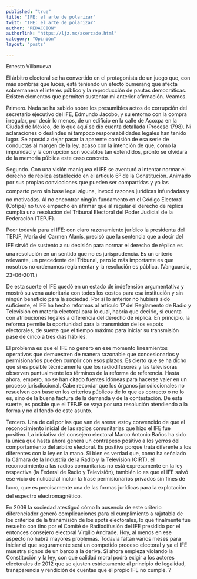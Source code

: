 ```yaml
---
published: "true"
title: "IFE: el arte de polarizar"
twitt: "IFE: el arte de polarizar"
author: "REDACCION"
authorlink: "https://ljz.mx/acercade.html"
category: "Opinión"
layout: "posts"

---
```



  Ernesto Villanueva



El árbitro electoral se ha convertido en el protagonista de un juego que, con más sombras que luces, está teniendo un efecto bumerang que afecta sobremanera el interés público y la reproducción de pautas democráticas. Existen elementos que permiten sustentar mi anterior afirmación. Veamos.  

  Primero. Nada se ha sabido sobre los presumibles actos de corrupción del secretario ejecutivo del IFE, Edmundo Jacobo, y su entorno con la compra irregular, por decir lo menos, de un edificio en la calle de Acoxpa en la Ciudad de México, de lo que aquí se dio cuenta detallada (Proceso 1798). Ni aclaraciones o deslindes ni tampoco responsabilidades legales han tenido lugar. Se apostó a dejar pasar la aparente comisión de esa serie de conductas al margen de la ley, acaso con la intención de que, como la impunidad y la corrupción son vocablos tan extendidos, pronto se olvidara de la memoria pública este caso concreto.



  Segundo. Con una visión maniquea el IFE se aventuró a intentar normar el derecho de réplica establecido en el artículo 6º de la Constitución. Animado por sus propias convicciones que pueden ser compartidas y yo las comparto pero sin base legal alguna, invocó razones jurídicas infundadas y no motivadas. Al no encontrar ningún fundamento en el Código Electoral (Cofipe) no tuvo empacho en afirmar que al regular el derecho de réplica cumplía una resolución del Tribunal Electoral del Poder Judicial de la Federación (TEPJF).



  Peor todavía para el IFE: con claro razonamiento jurídico la presidenta del TEPJF, María del Carmen Alanís, precisó que la sentencia que a decir del IFE sirvió de sustento a su decisión para normar el derecho de réplica es una resolución en un sentido que no es jurisprudencia. Es un criterio relevante, un precedente del Tribunal, pero lo más importante es que nosotros no ordenamos reglamentar y la resolución es pública. (Vanguardia, 23-06-2011.)



  De esta suerte el IFE quedó en un estado de indefensión argumentativa y mostró su vena autoritaria con todos los costos para esa institución y sin ningún beneficio para la sociedad. Por si lo anterior no hubiera sido suficiente, el IFE ha hecho reformas al artículo 17 del Reglamento de Radio y Televisión en materia electoral para lo cual, habría que decirlo, sí cuenta con atribuciones legales a diferencia del derecho de réplica. En principio, la reforma permite la oportunidad para la transmisión de los espots electorales, de suerte que el tiempo máximo para iniciar su transmisión pase de cinco a tres días hábiles.



  El problema es que el IFE no generó en ese momento lineamientos operativos que demuestren de manera razonable que concesionarios y permisionarios pueden cumplir con esos plazos. Es cierto que se ha dicho que sí es posible técnicamente que los radiodifusores y las televisoras observen puntualmente los términos de la reforma de referencia. Hasta ahora, empero, no se han citado fuentes idóneas para hacerse valer en un proceso jurisdiccional. Cabe recordar que los órganos jurisdiccionales no resuelven con base en los criterios públicos de lo que es correcto o no lo es, sino de la buena factura de la demanda y de la contestación. De esta suerte, es posible que el TEPJF se vaya por una resolución atendiendo a la forma y no al fondo de este asunto.



  Tercero. Una de cal por las que van de arena: estoy convencido de que el reconocimiento inicial de las radios comunitarias que hizo el IFE fue positivo. La iniciativa del consejero electoral Marco Antonio Baños ha sido la única que hasta ahora genera un contrapeso positivo a los yerros del comportamiento del árbitro electoral. Es positiva porque trata diferente a los diferentes con la ley en la mano. Si bien es verdad que, como ha señalado la Cámara de la Industria de la Radio y la Televisión (CIRT), el reconocimiento a las radios comunitarias no está expresamente en la ley respectiva (la Federal de Radio y Televisión), también lo es que el IFE salvó ese vicio de nulidad al incluir la frase permisionarios privados sin fines de lucro, que es precisamente una de las formas jurídicas para la explotación del espectro electromagnético.



  En 2009 la sociedad atestiguó cómo la ausencia de este criterio diferenciador generó complicaciones para el cumplimiento a rajatabla de los criterios de la transmisión de los spots electorales, lo que finalmente fue resuelto con tino por el Comité de Radiodifusión del IFE presidido por el entonces consejero electoral Virgilio Andrade. Hoy, al menos en ese aspecto no habrá mayores problemas. Todavía faltan varios meses para iniciar el que seguramente será un competido proceso electoral y ya el IFE muestra signos de un barco a la deriva. Si ahora empieza violando la Constitución y la ley, con qué calidad moral podrá exigir a los actores electorales de 2012 que se ajusten estrictamente al principio de legalidad, transparencia y rendición de cuentas que el propio IFE no cumple. ?

